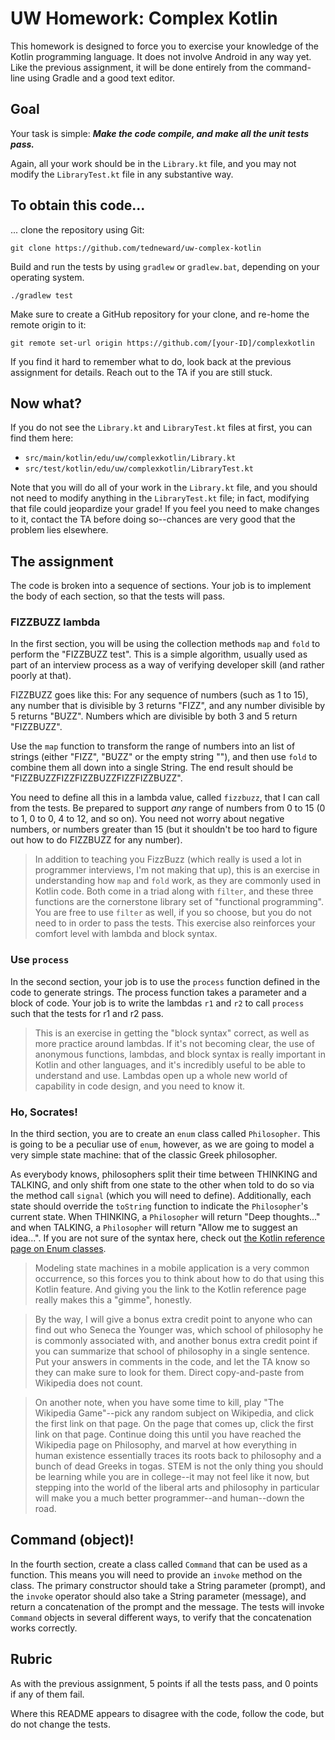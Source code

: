 # UW Homework: Complex Kotlin
This homework is designed to force you to exercise your knowledge of the Kotlin programming language. It does not involve Android in any way yet. Like the previous assignment, it will be done entirely from the command-line using Gradle and a good text editor.

## Goal
Your task is simple: ***Make the code compile, and make all the unit tests pass.***

Again, all your work should be in the `Library.kt` file, and you may not modify the `LibraryTest.kt` file in any substantive way.

## To obtain this code...
... clone the repository using Git:

    git clone https://github.com/tedneward/uw-complex-kotlin

Build and run the tests by using `gradlew` or `gradlew.bat`, depending on your operating system.

    ./gradlew test

Make sure to create a GitHub repository for your clone, and re-home the remote origin to it:

    git remote set-url origin https://github.com/[your-ID]/complexkotlin

If you find it hard to remember what to do, look back at the previous assignment for details. Reach out to the TA if you are still stuck.

## Now what?
If you do not see the `Library.kt` and `LibraryTest.kt` files at first, you can find them here:

* `src/main/kotlin/edu/uw/complexkotlin/Library.kt`
* `src/test/kotlin/edu/uw/complexkotlin/LibraryTest.kt`

Note that you will do all of your work in the `Library.kt` file, and you should not need to modify anything in the `LibraryTest.kt` file; in fact, modifying that file could jeopardize your grade! If you feel you need to make changes to it, contact the TA before doing so--chances are very good that the problem lies elsewhere.

## The assignment
The code is broken into a sequence of sections. Your job is to implement the body of each section, so that the tests will pass.

### FIZZBUZZ lambda
In the first section, you will be using the collection methods `map` and `fold` to perform the "FIZZBUZZ test". This is a simple algorithm, usually used as part of an interview process as a way of verifying developer skill (and rather poorly at that). 

FIZZBUZZ goes like this: For any sequence of numbers (such as 1 to 15), any number that is divisible by 3 returns "FIZZ", and any number divisible by 5 returns "BUZZ". Numbers which are divisible by both 3 and 5 return "FIZZBUZZ". 

Use the `map` function to transform the range of numbers into an list of strings (either "FIZZ", "BUZZ" or the empty string ""), and then use `fold` to combine them all down into a single String. The end result should be "FIZZBUZZFIZZFIZZBUZZFIZZFIZZBUZZ". 

You need to define all this in a lambda value, called `fizzbuzz`, that I can call from the tests. Be prepared to support *any* range of numbers from 0 to 15 (0 to 1, 0 to 0, 4 to 12, and so on). You need not worry about negative numbers, or numbers greater than 15 (but it shouldn't be too hard to figure out how to do FIZZBUZZ for any number).

> In addition to teaching you FizzBuzz (which really is used a lot in programmer interviews, I'm not making that up), this is an exercise in understanding how `map` and `fold` work, as they are commonly used in Kotlin code. Both come in a triad along with `filter`, and these three functions are the cornerstone library set of "functional programming". You are free to use `filter` as well, if you so choose, but you do not need to in order to pass the tests. This exercise also reinforces your comfort level with lambda and block syntax.

### Use `process`
In the second section, your job is to use the `process` function defined in the code to generate strings. The process function takes a parameter and a block of code. Your job is to write the lambdas `r1` and `r2` to call `process` such that the tests for r1 and r2 pass. 

> This is an exercise in getting the "block syntax" correct, as well as more practice around lambdas. If it's not becoming clear, the use of anonymous functions, lambdas, and block syntax is really important in Kotlin and other languages, and it's incredibly useful to be able to understand and use. Lambdas open up a whole new world of capability in code design, and you need to know it.

### Ho, Socrates!
In the third section, you are to create an `enum` class called `Philosopher`. This is going to be a peculiar use of `enum`, however, as we are going to model a very simple state machine: that of the classic Greek philosopher. 

As everybody knows, philosophers split their time between THINKING and TALKING, and only shift from one state to the other when told to do so via the method call `signal` (which you will need to define). Additionally, each state should override the `toString` function to indicate the `Philosopher`'s current state. When THINKING, a `Philosopher` will return "Deep thoughts..." and when TALKING, a `Philosopher` will return "Allow me to suggest an idea...". If you are not sure of the syntax here, check out [the Kotlin reference page on Enum classes](https://kotlinlang.org/docs/enum-classes.html).

> Modeling state machines in a mobile application is a very common occurrence, so this forces you to think about how to do that using this Kotlin feature. And giving you the link to the Kotlin reference page really makes this a "gimme", honestly.

> By the way, I will give a bonus extra credit point to anyone who can find out who Seneca the Younger was, which school of philosophy he is commonly associated with, and another bonus extra credit point if you can summarize that school of philosophy in a single sentence. Put your answers in comments in the code, and let the TA know so they can make sure to look for them. Direct copy-and-paste from Wikipedia does not count.

> On another note, when you have some time to kill, play "The Wikipedia Game"--pick any random subject on Wikipedia, and click the first link on that page. On the page that comes up, click the first link on that page. Continue doing this until you have reached the Wikipedia page on Philosophy, and marvel at how everything in human existence essentially traces its roots back to philosophy and a bunch of dead Greeks in togas. STEM is not the only thing you should be learning while you are in college--it may not feel like it now, but stepping into the world of the liberal arts and philosophy in particular will make you a much better programmer--and human--down the road.

## Command (object)!
In the fourth section, create a class called `Command` that can be used as a function. This means you will need to provide an `invoke` method on the class. The primary constructor should take a String parameter (prompt), and the `invoke` operator should also take a String parameter (message), and return a concatenation of the prompt and the message. The tests will invoke `Command` objects in several different ways, to verify that the concatenation works correctly.

## Rubric
As with the previous assignment, 5 points if all the tests pass, and 0 points if any of them fail.

Where this README appears to disagree with the code, follow the code, but do not change the tests.
